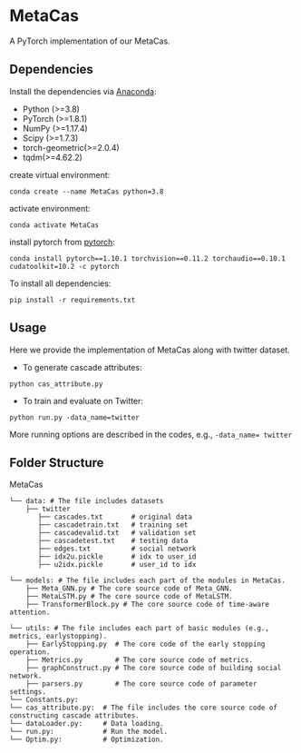 # MetaCas

A PyTorch implementation of our MetaCas.

## Dependencies
Install the dependencies via [Anaconda](https://www.anaconda.com/):
+ Python (>=3.8)
+ PyTorch (>=1.8.1)
+ NumPy (>=1.17.4)
+ Scipy (>=1.7.3)
+ torch-geometric(>=2.0.4)
+ tqdm(>=4.62.2)


create virtual environment:
```
conda create --name MetaCas python=3.8
```

activate environment:
```
conda activate MetaCas
```

install pytorch from [pytorch](https://pytorch.org/get-started/previous-versions/):
```
conda install pytorch==1.10.1 torchvision==0.11.2 torchaudio==0.10.1 cudatoolkit=10.2 -c pytorch
```

To install all dependencies:
```
pip install -r requirements.txt
```

## Usage
Here we provide the implementation of MetaCas along with twitter dataset.

+ To generate cascade attributes:
```
python cas_attribute.py
```

+ To train and evaluate on Twitter:
```
python run.py -data_name=twitter
```
More running options are described in the codes, e.g., `-data_name= twitter`

## Folder Structure

MetaCas
```
└── data: # The file includes datasets
    ├── twitter
       ├── cascades.txt       # original data
       ├── cascadetrain.txt   # training set
       ├── cascadevalid.txt   # validation set
       ├── cascadetest.txt    # testing data
       ├── edges.txt          # social network
       ├── idx2u.pickle       # idx to user_id
       ├── u2idx.pickle       # user_id to idx
       
└── models: # The file includes each part of the modules in MetaCas.
    ├── Meta_GNN.py # The core source code of Meta_GNN.
    ├── MetaLSTM.py # The core source code of MetaLSTM.
    ├── TransformerBlock.py # The core source code of time-aware attention.

└── utils: # The file includes each part of basic modules (e.g., metrics, earlystopping).
    ├── EarlyStopping.py  # The core code of the early stopping operation.
    ├── Metrics.py        # The core source code of metrics.
    ├── graphConstruct.py # The core source code of building social network.
    ├── parsers.py        # The core source code of parameter settings. 
└── Constants.py:     
└── cas_attribute.py:  # The file includes the core source code of constructing cascade attributes.
└── dataLoader.py:     # Data loading.
└── run.py:            # Run the model.
└── Optim.py:          # Optimization.

```
